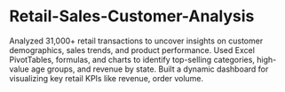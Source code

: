 # Retail-Sales-Customer-Analysis
Analyzed 31,000+ retail transactions to uncover insights on customer demographics, sales trends, and product performance. Used Excel PivotTables, formulas, and charts to identify top-selling categories, high-value age groups, and revenue by state. Built a dynamic dashboard for visualizing key retail KPIs like revenue, order volume.
